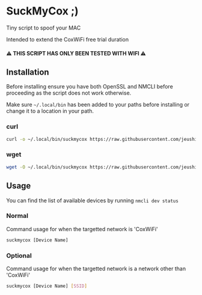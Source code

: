 
# SuckMyCox ;)

Tiny script to spoof your MAC

Intended to extend the CoxWiFi free trial duration

#### ⚠️ THIS SCRIPT HAS ONLY BEEN TESTED WITH WIFI ⚠️
## Installation


Before installing ensure you have both OpenSSL and NMCLI before proceeding as the script does not work otherwise.

Make sure ```~/.local/bin``` has been added to your paths before installing or change it to a location in your path.

### curl
```bash
curl -o ~/.local/bin/suckmycox https://raw.githubusercontent.com/jeushi/suckmycox/refs/heads/main/suckmycox && chmod +x ~/.local/bin/suckmycox
```

### wget
```bash
wget -O ~/.local/bin/suckmycox https://raw.githubusercontent.com/jeushi/suckmycox/refs/heads/main/suckmycox && chmod +x ~/.local/bin/suckmycox
```
## Usage

You can find the list of available devices by running ```nmcli dev status```


### Normal
Command usage for when the targetted network is 'CoxWiFi'
```bash
suckmycox [Device Name]
```

### Optional
Command usage for when the targetted network is a network other than 'CoxWiFi'
```bash
suckmycox [Device Name] [SSID]
```




